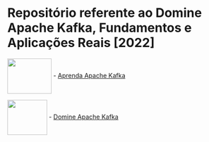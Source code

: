 # Repositório referente ao Domine Apache Kafka, Fundamentos e Aplicações Reais [2022]

<img align="center" height="80" width="100" src="https://cdn.jsdelivr.net/gh/devicons/devicon/icons/apachekafka/apachekafka-original-wordmark.svg" /> - [Aprenda Apache Kafka](https://www.udemy.com/course/aprenda-apache-kafka/)

<img align="center" height="80" width="90" src="https://img.icons8.com/ios/250/000000/notepad.png" /> - [Domine Apache Kafka](https://www.notion.so/Domine-Apache-Kafka-87956a4868f94072a2c31682e230a627)


